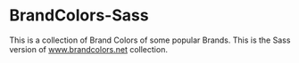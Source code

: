 # BrandColors-Sass

This is a collection of Brand Colors of some popular Brands. This is the Sass version of www.brandcolors.net collection.